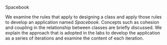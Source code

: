 Spacebook

We examine the rules that apply to designing a class and apply those rules to develop an application named *Spacebook*. Concepts such as cohesion and coupling in the relationship between classes are briefly discussed. We explain the approach that is adopted in the labs to develop the application as a series of iterations and examine the content of each iteration.
